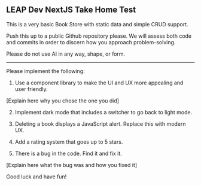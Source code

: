 ## LEAP Dev NextJS Take Home Test

This is a very basic Book Store with static data and simple CRUD support.

Push this up to a public Github repository please. We will assess both code and commits in order to discern how you approach problem-solving.

Please do not use AI in any way, shape, or form.

---

Please implement the following:

1. Use a component library to make the UI and UX more appealing and user friendly.

[Explain here why you chose the one you did]

2. Implement dark mode that includes a switcher to go back to light mode.

3. Deleting a book displays a JavaScript alert. Replace this with modern UX.

4. Add a rating system that goes up to 5 stars.

5. There is a bug in the code. Find it and fix it.

[Explain here what the bug was and how you fixed it]

Good luck and have fun!
